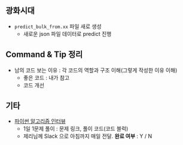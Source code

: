 ## 광화시대

- `predict_bulk_from.xx` 파일 새로 생성
  -  새로운 json 파일 데이터로 predict 진행



## Command & Tip 정리

- 남의 코드 보는 이유 : 각 코드의 역할과 구조 이해(그렇게 작성한 이유 이해)
  - 좋은 코드 : 내가 참고
  - 코드 개선




## 기타

- [파이썬 알고리즘 인터뷰](https://github.com/onlybooks/algorithm-interview)
  - 1일 1문제 풀이 : 문제 링크, 풀이 코드(코드 블럭)
  - 제리님께 Slack 으로 아침까지 매일 전달. **완료 여부** : Y / N
